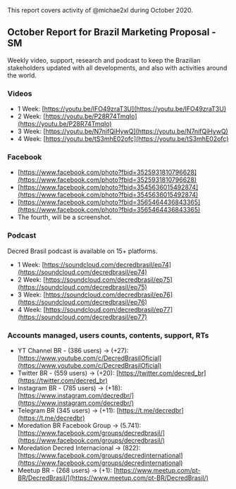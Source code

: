 This report covers activity of @michae2xl during October 2020.

## October Report for Brazil Marketing Proposal - SM

Weekly video, support, research and podcast to keep the Brazilian stakeholders updated with all developments, and also with activities around the world.

### Videos

- 1 Week: [https://youtu.be/IFO49zraT3U](https://youtu.be/IFO49zraT3U)
- 2 Week: [https://youtu.be/P28R74TmqIo](https://youtu.be/P28R74TmqIo)
- 3 Week: [https://youtu.be/N7nifQiHywQ](https://youtu.be/N7nifQiHywQ)
- 4 Week: [https://youtu.be/tS3mhE02ofc](https://youtu.be/tS3mhE02ofc)

### Facebook

- [https://www.facebook.com/photo?fbid=3525931810796628](https://www.facebook.com/photo?fbid=3525931810796628)
- [https://www.facebook.com/photo?fbid=3545636015492874](https://www.facebook.com/photo?fbid=3545636015492874)
- [https://www.facebook.com/photo?fbid=3565464436843365](https://www.facebook.com/photo?fbid=3565464436843365)
- The fourth, will be a screenshot.

### Podcast

Decred Brasil podcast is available on 15+ platforms.

- 1 Week: [https://soundcloud.com/decredbrasil/ep74](https://soundcloud.com/decredbrasil/ep74)
- 2 Week: [https://soundcloud.com/decredbrasil/ep75](https://soundcloud.com/decredbrasil/ep75)
- 3 Week: [https://soundcloud.com/decredbrasil/ep76](https://soundcloud.com/decredbrasil/ep76)
- 4 Week: [https://soundcloud.com/decredbrasil/ep77](https://soundcloud.com/decredbrasil/ep77)

### Accounts managed, users counts, contents, support, RTs

- YT Channel BR - (386 users) -&gt; (+27): [https://www.youtube.com/c/DecredBrasilOficial](https://www.youtube.com/c/DecredBrasilOficial)
- Twitter BR - (559 users) -&gt; (+20): [https://twitter.com/decred_br](https://twitter.com/decred_br)
- Instagram BR - (785 users) -&gt; (+18): [https://www.instagram.com/decredbr/](https://www.instagram.com/decredbr/)
- Telegram BR (345 users) -&gt; (+11): [https://t.me/decredbr](https://t.me/decredbr)
- Moredation BR Facebook Group -&gt; (5.741): [https://www.facebook.com/groups/decredbrasil/](https://www.facebook.com/groups/decredbrasil/)
- Moredation Decred Internacional -&gt; (822): [https://www.facebook.com/groups/decredinternational](https://www.facebook.com/groups/decredinternational)
- Meetup BR - (268 users) -&gt; (+1): [https://www.meetup.com/pt-BR/DecredBrasil/](https://www.meetup.com/pt-BR/DecredBrasil/)
